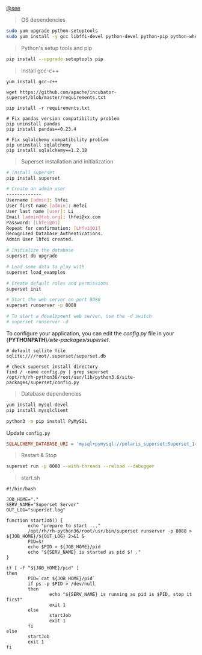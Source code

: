 

[@see](https://github.com/airbnb/superset/blob/master/docs/installation.rst 'Setup Guide')

> OS dependencies

```sh
sudo yum upgrade python-setuptools
sudo yum install -y gcc libffi-devel python-devel python-pip python-wheel openssl-devel libsasl2-devel openldap-devel
```

> Python's setup tools and pip

```sh
pip install --upgrade setuptools pip
```

> Install gcc-c++ 

```
yum install gcc-c++ 
```



```shell
wget https://github.com/apache/incubator-superset/blob/master/requirements.txt

pip install -r requirements.txt
```



```shell
# Fix pandas version compatibility problem
pip uninstall pandas
pip install pandas==0.23.4

# Fix sqlalchemy compatibility problem
pip uninstall sqlalchemy
pip install sqlalchemy==1.2.18
```





> Superset installation and initialization

```sh
# Install superset
pip install superset

# Create an admin user
-------------
Username [admin]: lhfei
User first name [admin]: Hefei
User last name [user]: Li
Email [admin@fab.org]: lhfei@xx.com
Password: [Lhfei@01]
Repeat for confirmation: [Lhfei@01]
Recognized Database Authentications.
Admin User lhfei created.

# Initialize the database
superset db upgrade

# Load some data to play with
superset load_examples

# Create default roles and permissions
superset init

# Start the web server on port 8088
superset runserver -p 8088

# To start a development web server, use the -d switch
# superset runserver -d
```

To configure your application, you can edit the *config.py* file in your {**PYTHONPATH**}*/site-packages/superset*.



```shell
# default sqllite file
sqlite:////root/.superset/superset.db

# check superset install directory
find / -name config.py | grep superset
/opt/rh/rh-python36/root/usr/lib/python3.6/site-packages/superset/config.py
```





> Database dependencies

```sh
yum install mysql-devel
pip install mysqlclient

python3 -m pip install PyMySQL
```



Update `config.py`

```ini
SQLALCHEMY_DATABASE_URI = 'mysql+pymysql://polaris_superset:Superset_1473@10.182.91.112/cloud_superset'
```






> Restart & Stop

```sh
superset run -p 8080 --with-threads --reload --debugger

```



> start.sh

```shell
#!/bin/bash

JOB_HOME="."
SERV_NAME="Superset Server"
OUT_LOG="superset.log"

function startJob() {
        echo "prepare to start ..."
        /opt/rh/rh-python36/root/usr/bin/superset runserver -p 8088 > ${JOB_HOME}/${OUT_LOG} 2>&1 &
        PID=$!
        echo $PID > ${JOB_HOME}/pid
        echo "${SERV_NAME} is started as pid $! ."
}

if [ -f "${JOB_HOME}/pid" ]
then
        PID=`cat ${JOB_HOME}/pid`
        if ps -p $PID > /dev/null
        then
                echo "${SERV_NAME} is running as pid is $PID, stop it first"
                exit 1
        else
                startJob
                exit 1
        fi
else
        startJob
        exit 1
fi
```

